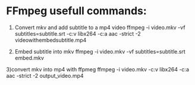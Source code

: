 # FFmpeg usefull commands:

1) Convert mkv and add subtitle to a mp4 video
ffmpeg -i video.mkv -vf subtitles=subtitle.srt -c:v libx264 -c:a aac -strict -2 videowithembedsubtitle.mp4

2) Embed subtitle into mkv
ffmpeg -i video.mkv -vf subtitles=subtitle.srt embed.mkv

3)convert mkv into mp4 with ffpmeg
ffmpeg -i video.mkv -c:v libx264 -c:a aac -strict -2 output_video.mp4
